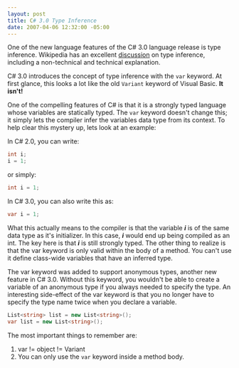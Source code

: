 ```yaml
---
layout: post
title: C# 3.0 Type Inference
date: 2007-04-06 12:32:00 -05:00
---
```


One of the new language features of the C# 3.0 language release is type inference. Wikipedia has an excellent [discussion](http://en.wikipedia.org/wiki/Type_inference) on type inference, including a non-technical and technical explanation.

C# 3.0 introduces the concept of type inference with the `var` keyword. At first glance, this looks a lot like the old `Variant` keyword of Visual Basic. **It isn't!**

One of the compelling features of C# is that it is a strongly typed language whose variables are statically typed. The `var` keyword doesn't change this; it simply lets the compiler infer the variables data type from its context. To help clear this mystery up, lets look at an example:

In C# 2.0, you can write:

```csharp
int i;
i = 1;
```

or simply:  

```csharp
int i = 1; 
```

In C# 3.0, you can also write this as:  

```csharp
var i = 1;
```

What this actually means to the compiler is that the variable ***i*** is of the same data type as it's initializer. In this case, ***i*** would end up being compiled as an int. The key here is that ***i*** is still strongly typed. The other thing to realize is that the var keyword is only valid within the body of a method. You can't use it define class-wide variables that have an inferred type.  

The var keyword was added to support anonymous types, another new feature in C# 3.0. Without this keyword, you wouldn't be able to create a variable of an anonymous type if you always needed to specify the type. An interesting side-effect of the var keyword is that you no longer have to specify the type name twice when you declare a variable.  

```csharp
List<string> list = new List<string>();
var list = new List<string>();
```

The most important things to remember are:  

1. var != object != Variant 
2. You can only use the `var` keyword inside a method body.
